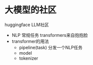 # 大模型的社区
huggingface LLM社区
- NLP 常规任务
    transformers来自抱抱脸
- transformer的用法
    - pipeline(task)
        分发一个NLP任务
    - model
    - tokenizer